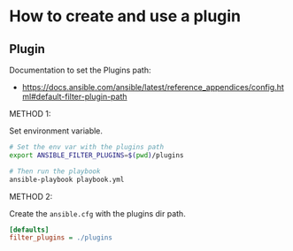 # How to create and use a plugin

## Plugin

Documentation to set the Plugins path:
- https://docs.ansible.com/ansible/latest/reference_appendices/config.html#default-filter-plugin-path

METHOD 1:

Set environment variable.

```bash
# Set the env var with the plugins path
export ANSIBLE_FILTER_PLUGINS=$(pwd)/plugins

# Then run the playbook
ansible-playbook playbook.yml
```

METHOD 2:

Create the `ansible.cfg` with the plugins dir path.

```ini
[defaults]
filter_plugins = ./plugins
```
